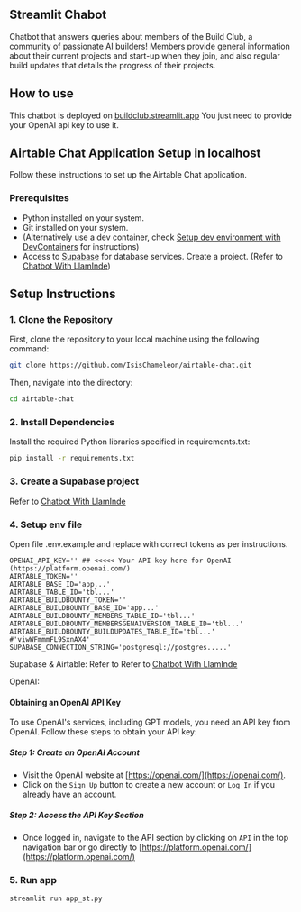 ## Streamlit Chabot

Chatbot that answers queries about members of the Build Club, a community of passionate AI builders! 
Members provide general information about their current projects and start-up when they join, 
and also regular build updates that details the progress of their projects.

## How to use

This chatbot is deployed on [buildclub.streamlit.app](https://buildclub.streamlit.app/)
You just need to provide your OpenAI api key to use it.

## Airtable Chat Application Setup in localhost

Follow these instructions to set up the Airtable Chat application.

### Prerequisites

- Python installed on your system.
- Git installed on your system.
- (Alternatively use a dev container, check [Setup dev environment with DevContainers](https://isabelle.hashnode.dev/setup-a-development-environment-to-experiment-with-langchain) for instructions)
- Access to [Supabase](https://supabase.com/) for database services. Create a project. (Refer to [Chatbot With LlamInde](https://isabelle.hashnode.dev/streamlit-chatbot-with-llamaindex-i))

## Setup Instructions

### 1. Clone the Repository

First, clone the repository to your local machine using the following command:

```bash
git clone https://github.com/IsisChameleon/airtable-chat.git
```

Then, navigate into the directory:

```bash
cd airtable-chat
```

### 2. Install Dependencies

Install the required Python libraries specified in requirements.txt:

```bash
pip install -r requirements.txt
```

### 3. Create a Supabase project

Refer to [Chatbot With LlamInde](https://isabelle.hashnode.dev/streamlit-chatbot-with-llamaindex-i)

### 4. Setup env file

Open file .env.example and replace with correct tokens as per instructions.

```
OPENAI_API_KEY='' ## <<<<< Your API key here for OpenAI (https://platform.openai.com/)
AIRTABLE_TOKEN='' 
AIRTABLE_BASE_ID='app...'
AIRTABLE_TABLE_ID='tbl...'
AIRTABLE_BUILDBOUNTY_TOKEN=''
AIRTABLE_BUILDBOUNTY_BASE_ID='app...'
AIRTABLE_BUILDBOUNTY_MEMBERS_TABLE_ID='tbl...'
AIRTABLE_BUILDBOUNTY_MEMBERSGENAIVERSION_TABLE_ID='tbl...'
AIRTABLE_BUILDBOUNTY_BUILDUPDATES_TABLE_ID='tbl...' #'viwWFmmmFL9SxnAX4'
SUPABASE_CONNECTION_STRING='postgresql://postgres.....'
```
Supabase & Airtable:
Refer to Refer to [Chatbot With LlamInde](https://isabelle.hashnode.dev/streamlit-chatbot-with-llamaindex-i)

OpenAI: 
#### Obtaining an OpenAI API Key

To use OpenAI's services, including GPT models, you need an API key from OpenAI. Follow these steps to obtain your API key:

##### Step 1: Create an OpenAI Account

- Visit the OpenAI website at [https://openai.com/](https://openai.com/).
- Click on the `Sign Up` button to create a new account or `Log In` if you already have an account.

##### Step 2: Access the API Key Section

- Once logged in, navigate to the API section by clicking on `API` in the top navigation bar or go directly to [https://platform.openai.com/](https://platform.openai.com/)

### 5. Run app

```streamlit run app_st.py```
